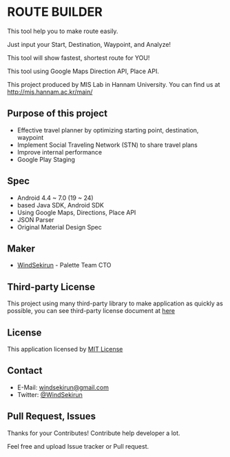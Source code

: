 # ROUTE BUILDER

This tool help you to make route easily.

Just input your Start, Destination, Waypoint, and Analyze!

This tool will show fastest, shortest route for YOU!

This tool using Google Maps Direction API, Place API.

This project produced by MIS Lab in Hannam University. 
You can find us at http://mis.hannam.ac.kr/main/

## Purpose of this project
* Effective travel planner by optimizing starting point, destination, waypoint
* Implement Social Traveling Network (STN) to share travel plans
* Improve internal performance
* Google Play Staging

## Spec
* Android 4.4 ~ 7.0 (19 ~ 24)
* based Java SDK, Android SDK
* Using Google Maps, Directions, Place API
* JSON Parser
* Original Material Design Spec

## Maker
* [WindSekirun](https://github.com/windsekirun) - Palette Team CTO

## Third-party License
This project using many third-party library to make application as quickly as possible, you can see third-party license document at [here](https://github.com/WindSekirun/ITINERARY_BUILDER/blob/master/third_party.md)

## License
This application licensed by [MIT License](https://github.com/WindSekirun/ROUTE_BUILDER/blob/master/license.md)

## Contact
* E-Mail: windsekirun@gmail.com
* Twitter: [@WindSekirun](http://twitter.com/windsekirun)

## Pull Request, Issues
Thanks for your Contributes! Contribute help developer a lot.

Feel free and upload Issue tracker or Pull request. 
